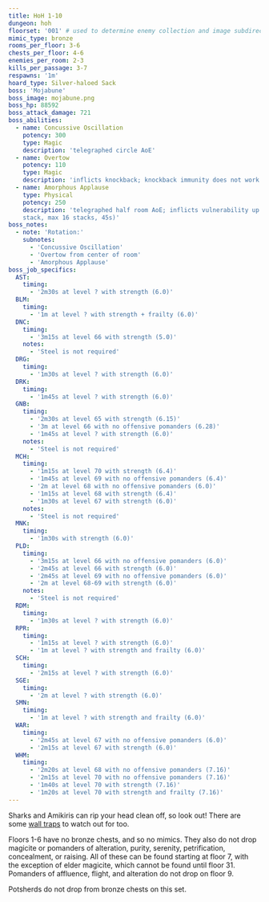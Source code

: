 ```yaml
---
title: HoH 1-10
dungeon: hoh
floorset: '001' # used to determine enemy collection and image subdirectory
mimic_type: bronze
rooms_per_floor: 3-6
chests_per_floor: 4-6
enemies_per_room: 2-3
kills_per_passage: 3-7
respawns: '1m'
hoard_type: Silver-haloed Sack
boss: 'Mojabune'
boss_image: mojabune.png
boss_hp: 88592
boss_attack_damage: 721
boss_abilities:
  - name: Concussive Oscillation
    potency: 300
    type: Magic
    description: 'telegraphed circle AoE'
  - name: Overtow
    potency: 110
    type: Magic
    description: 'inflicts knockback; knockback immunity does not work'
  - name: Amorphous Applause
    type: Physical
    potency: 250
    description: 'telegraphed half room AoE; inflicts vulnerability up (40% per
    stack, max 16 stacks, 45s)'
boss_notes:
  - note: 'Rotation:'
    subnotes:
      - 'Concussive Oscillation'
      - 'Overtow from center of room'
      - 'Amorphous Applause'
boss_job_specifics:
  AST:
    timing:
      - '2m30s at level ? with strength (6.0)'
  BLM:
    timing:
      - '1m at level ? with strength + frailty (6.0)'
  DNC:
    timing:
      - '3m15s at level 66 with strength (5.0)'
    notes:
      - 'Steel is not required'
  DRG:
    timing:
      - '1m30s at level ? with strength (6.0)'
  DRK:
    timing:
      - '1m45s at level ? with strength (6.0)'
  GNB:
    timing:
      - '2m30s at level 65 with strength (6.15)'
      - '3m at level 66 with no offensive pomanders (6.28)'
      - '1m45s at level ? with strength (6.0)'
    notes:
      - 'Steel is not required'
  MCH:
    timing:
      - '1m15s at level 70 with strength (6.4)'
      - '1m45s at level 69 with no offensive pomanders (6.4)'
      - '2m at level 68 with no offensive pomanders (6.0)'
      - '1m15s at level 68 with strength (6.4)'
      - '1m30s at level 67 with strength (6.0)'
    notes:
      - 'Steel is not required'
  MNK:
    timing:
      - '1m30s with strength (6.0)'
  PLD:
    timing:
      - '3m15s at level 66 with no offensive pomanders (6.0)'
      - '2m45s at level 66 with strength (6.0)'
      - '2m45s at level 69 with no offensive pomanders (6.0)'
      - '2m at level 68-69 with strength (6.0)'
    notes:
      - 'Steel is not required'
  RDM:
    timing:
      - '1m30s at level ? with strength (6.0)'
  RPR:
    timing:
      - '1m15s at level ? with strength (6.0)'
      - '1m at level ? with strength and frailty (6.0)'
  SCH:
    timing:
      - '2m15s at level ? with strength (6.0)'
  SGE:
    timing:
      - '2m at level ? with strength (6.0)'
  SMN:
    timing:
      - '1m at level ? with strength and frailty (6.0)'
  WAR:
    timing:
      - '2m45s at level 67 with no offensive pomanders (6.0)'
      - '2m15s at level 67 with strength (6.0)'
  WHM:
    timing:
      - '2m20s at level 68 with no offensive pomanders (7.16)'
      - '2m15s at level 70 with no offensive pomanders (7.16)'
      - '1m40s at level 70 with strength (7.16)'
      - '1m20s at level 70 with strength and frailty (7.16)'
---
```


Sharks and Amikiris can rip your head clean off, so look out! There are some
[wall traps](/pages/wall_traps.html#hoh-1-19) to watch out for too.

Floors 1-6 have no bronze chests, and so no mimics. They also do not drop
magicite or pomanders of alteration, purity, serenity, petrification,
concealment, or raising. All of these can be found starting at floor 7,
with the exception of elder magicite, which cannot be found until floor 31.
Pomanders of affluence, flight, and alteration do not drop on floor 9.

Potsherds do not drop from bronze chests on this set.
